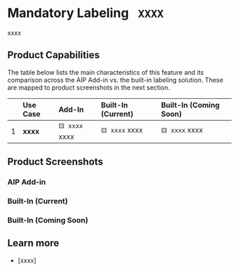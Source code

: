 # Mandatory Labeling ` XXXX`
xxxx

## Product Capabilities
The table below lists the main characteristics of this feature and its comparison across the AIP Add-in vs. the built-in labeling solution. These are mapped to product screenshots in the next section.


|  | Use Case            | Add-In| Built-In (Current) | Built-In (Coming Soon)|
| :----                  | :---- | :---- | :---- | :---- |
| 1 | **xxxx**           | `🟨 xxxx` xxxx  |  `🟨 xxxx` xxxx  | `🟨 xxxx` xxxx  |


## Product Screenshots

### AIP Add-in


### Built-In (Current)

### Built-In (Coming Soon)


## Learn more
- [xxxx]
